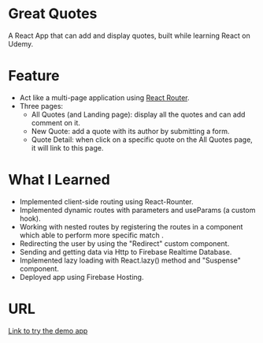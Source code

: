# Great Quotes

A React App that can add and display quotes, built while learning React on Udemy.

# Feature

- Act like a multi-page application using [React Router](https://reactrouter.com/web/guides/quick-start "Link to React Rounter Website").
- Three pages:
  - All Quotes (and Landing page): display all the quotes and can add comment on it.
  - New Quote: add a quote with its author by submitting a form.
  - Quote Detail: when click on a specific quote on the All Quotes page, it will link to this page.

# What I Learned

- Implemented client-side routing using React-Rounter.
- Implemented dynamic routes with parameters and useParams (a custom hook).
- Working with nested routes by registering the routes in a component which able to perform more specific match .
- Redirecting the user by using the "Redirect" custom component.
- Sending and getting data via Http to Firebase Realtime Database.
- Implemented lazy loading with React.lazy() method and "Suspense" component.
- Deployed app using Firebase Hosting.

# URL
[Link to try the demo app](https://movie-app-53da7.web.app/quotes 'Link to Great Quotes')
